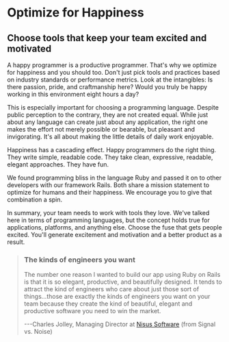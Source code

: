 Optimize for Happiness
======================

Choose tools that keep your team excited and motivated
------------------------------------------------------

A happy programmer is a productive programmer. That\'s why we optimize
for happiness and you should too. Don\'t just pick tools and practices
based on industry standards or performance metrics. Look at the
intangibles: Is there passion, pride, and craftmanship here? Would you
truly be happy working in this environment eight hours a day?

This is especially important for choosing a programming language.
Despite public perception to the contrary, they are not created equal.
While just about any language can create just about any application, the
right one makes the effort not merely possible or bearable, but pleasant
and invigorating. It\'s all about making the little details of daily
work enjoyable.

Happiness has a cascading effect. Happy programmers do the right thing.
They write simple, readable code. They take clean, expressive, readable,
elegant approaches. They have fun.

We found programming bliss in the language Ruby and passed it on to
other developers with our framework Rails. Both share a mission
statement to optimize for humans and their happiness. We encourage you
to give that combination a spin.

In summary, your team needs to work with tools they love. We\'ve talked
here in terms of programming languages, but the concept holds true for
applications, platforms, and anything else. Choose the fuse that gets
people excited. You\'ll generate excitement and motivation and a better
product as a result.

> ### The kinds of engineers you want
> 
> The number one reason I wanted to build our app using Ruby on Rails is
> that it is so elegant, productive, and beautifully designed. It tends to
> attract the kind of engineers who care about just those sort of
> things\...those are exactly the kinds of engineers you want on your team
> because they create the kind of beautiful, elegant and productive
> software you need to win the market.
> 
> ---Charles Jolley, Managing Director at [Nisus Software](http://www.nisus.com/) (from Signal vs. Noise)
